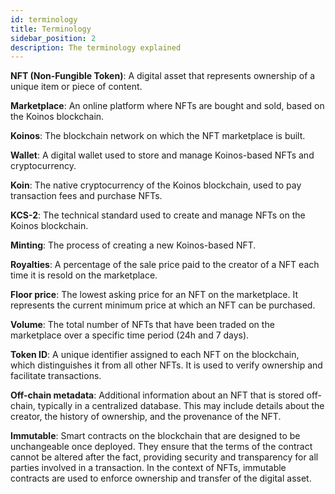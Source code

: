```yaml
---
id: terminology
title: Terminology
sidebar_position: 2
description: The terminology explained
---
```


**NFT (Non-Fungible Token)**: A digital asset that represents ownership of a unique item or piece of content.

**Marketplace**: An online platform where NFTs are bought and sold, based on the Koinos blockchain.

**Koinos**: The blockchain network on which the NFT marketplace is built.

**Wallet**: A digital wallet used to store and manage Koinos-based NFTs and cryptocurrency.

**Koin**: The native cryptocurrency of the Koinos blockchain, used to pay transaction fees and purchase NFTs.

**KCS-2**: The technical standard used to create and manage NFTs on the Koinos blockchain.

**Minting**: The process of creating a new Koinos-based NFT.

**Royalties**: A percentage of the sale price paid to the creator of a NFT each time it is resold on the marketplace.

**Floor price**: The lowest asking price for an NFT on the marketplace. It represents the current minimum price at which an NFT can be purchased.

**Volume**: The total number of NFTs that have been traded on the marketplace over a specific time period (24h and 7 days).

**Token ID**: A unique identifier assigned to each NFT on the blockchain, which distinguishes it from all other NFTs. It is used to verify ownership and facilitate transactions.

**Off-chain metadata**: Additional information about an NFT that is stored off-chain, typically in a centralized database. This may include details about the creator, the history of ownership, and the provenance of the NFT.

**Immutable**: Smart contracts on the blockchain that are designed to be unchangeable once deployed. They ensure that the terms of the contract cannot be altered after the fact, providing security and transparency for all parties involved in a transaction. In the context of NFTs, immutable contracts are used to enforce ownership and transfer of the digital asset.